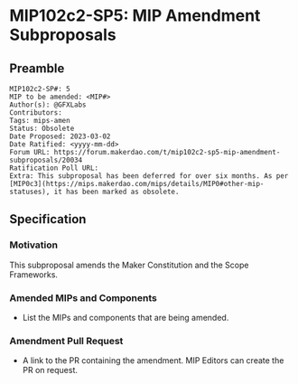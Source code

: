 # MIP102c2-SP5: MIP Amendment Subproposals

## Preamble

```
MIP102c2-SP#: 5
MIP to be amended: <MIP#>
Author(s): @GFXLabs
Contributors:
Tags: mips-amen
Status: Obsolete
Date Proposed: 2023-03-02
Date Ratified: <yyyy-mm-dd>
Forum URL: https://forum.makerdao.com/t/mip102c2-sp5-mip-amendment-subproposals/20034
Ratification Poll URL:
Extra: This subproposal has been deferred for over six months. As per [MIP0c3](https://mips.makerdao.com/mips/details/MIP0#other-mip-statuses), it has been marked as obsolete.
```

## Specification

### Motivation

This subproposal amends the Maker Constitution and the Scope Frameworks.

### Amended MIPs and Components

- List the MIPs and components that are being amended.

### Amendment Pull Request

- A link to the PR containing the amendment. MIP Editors can create the PR on request.
